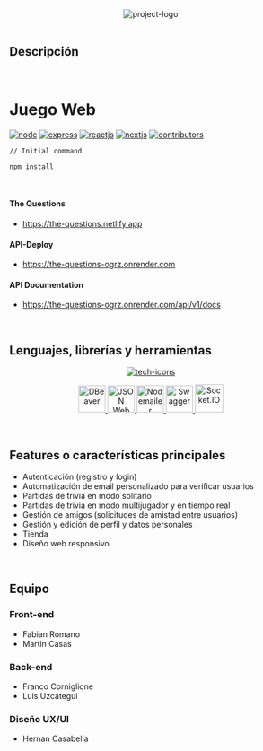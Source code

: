 <div align="center">
  <img src="https://res.cloudinary.com/dviltxetl/image/upload/v1682106813/Untitled_onwn2c.png" alt="project-logo" />
</div>

<br />

## Descripción


<br/>

# Juego Web
[![node][node-shield]][node-url] [![express][express-shield]][express-url] [![reactjs][reactjs-shield]][reactjs-url] [![nextjs][nextjs-shield]][nextjs-url]
[![contributors][contributors-shield]][contributors-url]

```
// Initial command

npm install

```

<br/>

#### The Questions
- https://the-questions.netlify.app

#### API-Deploy
- https://the-questions-ogrz.onrender.com

#### API Documentation
- https://the-questions-ogrz.onrender.com/api/v1/docs

<br />

## Lenguajes, librerías y herramientas

<p align="center">
  <a href="https://skillicons.dev">
    <img src="https://skillicons.dev/icons?i=javascript,css,react,redux,next,nodejs,express,postgres,sequelize,git,github,vscode,figma,aws,netlify" alt="tech-icons" />
  </a>
</p>

<p align="center">
  <a href="https://dbeaver.com">
    <img src="https://upload.wikimedia.org/wikipedia/commons/thumb/b/b5/DBeaver_logo.svg/2048px-DBeaver_logo.svg.png" width="48" height="48" alt="DBeaver" />
  </a>
  <a href="https://jwt.io">
    <img src="https://cdn.worldvectorlogo.com/logos/jwt-3.svg" width="48" height="48" alt="JSON Web Token" />
  </a>
  <a href="https://nodemailer.com/about">
    <img src="https://medusajs.com/images/plugin-icons/medusa-plugin-nodemailer-icon.svg" width="48" height="48" alt="Nodemailer" />
  </a>
  <a href="https://swagger.io">
    <img src="https://static-00.iconduck.com/assets.00/swagger-icon-512x512-halz44im.png" width="48" height="48" alt="Swagger" />
  </a>
  <a href="https://socket.io">
    <img src="https://cdn.worldvectorlogo.com/logos/socket-io-1.svg" width="50" height="50" alt="Socket.IO" />
  </a>
</p>

<br />

## Features o características principales

- Autenticación (registro y login)
- Automatización de email personalizado para verificar usuarios
- Partidas de trivia en modo solitario
- Partidas de trivia en modo multijugador y en tiempo real
- Gestión de amigos (solicitudes de amistad entre usuarios)
- Gestión y edición de perfil y datos personales
- Tienda
- Diseño web responsivo

<br />

## Equipo

### Front-end
  - Fabian Romano
  - Martin Casas

### Back-end
  - Franco Corniglione
  - Luis Uzcategui

### Diseño UX/UI
  - Hernan Casabella

<!-- MARKDOWN LINKS & IMAGES -->
[node-shield]: https://img.shields.io/badge/Node.js-18.15.0-green
[node-url]: https://nodejs.org/es

[express-shield]: https://img.shields.io/badge/Express.js-4.18.2-red
[express-url]: https://expressjs.com/es/

[reactjs-shield]: https://img.shields.io/badge/React.js-18.2.0-blue
[reactjs-url]: https://es.react.dev/

[nextjs-shield]: https://img.shields.io/badge/Next.js-13.2.4-pink
[nextjs-url]: https://nextjs.org/learn/foundations/from-react-to-nextjs/getting-started-with-nextjs

[contributors-shield]: https://img.shields.io/badge/All%20Contributors-4-green
[contributors-url]: https://github.com/No-Country/S7-17-NODEREACT/network/dependencies
